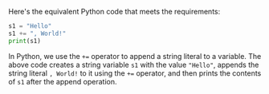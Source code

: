 Here's the equivalent Python code that meets the requirements:
```python
s1 = "Hello"
s1 += ", World!"
print(s1)
```
In Python, we use the `+=` operator to append a string literal to a variable. The above code creates a string variable `s1` with the value `"Hello"`, appends the string literal `, World!` to it using the `+=` operator, and then prints the contents of `s1` after the append operation.

